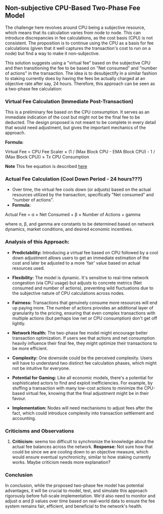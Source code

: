 ## Non-subjective CPU-Based Two-Phase Fee Model

The challenge here revolves around CPU being a subjective resource, which means that its calculation varies from node to node. This can introduce discrepancies in fee calculations, as the cost basis (CPU) is not consistent. The proposition is to continue using the CPU as a basis for fee calculations (given that it well captures the transaction's cost to run on a node) but find a way to make it non-subjective.

This solution suggests using a "virtual fee" based on the subjective CPU and then transitioning the fee to be based on "Net consumed" and "number of actions" in the transaction. The idea is to desubjectify in a similar fashion to staking currently does by having the fees be actually charged at an objective rate after say, 24 hours. Therefore, this approach can be seen as a two-phase fee calculation:

### Virtual Fee Calculation (Immediate Post-Transaction)
This is a preliminary fee based on the CPU consumption. It serves as an immediate indication of the cost but might not be the final fee to be deducted.
The design proposed is not meant to be complete in every detail that would need adjustment, but gives the important mechanics of the approach.

**Formula:**

Virtual Fee = CPU Fee Scaler × (1 / (Max Block CPU - EMA Block CPU) - 1 / (Max Block CPU)) × Tx CPU Consumption

**Note** This fee equation is described [here](https://github.com/worldwide-asset-exchange/wax-blockchain/blob/tokenomics-graphs/tokenomics/proposals/general-fee-formula.md)

### Actual Fee Calculation (Cool Down Period - 24 hours???)
* Over time, the virtual fee cools down (or adjusts) based on the actual resources utilized by the transaction, specifically "Net consumed" and "number of actions".
* **Formula:**

Actual Fee = α × Net Consumed + β × Number of Actions + gamma

where α, β, and gamma are constants to be determined based on network dynamics, market conditions, and desired economic incentives.

### Analysis of this Approach:
* **Predictability:** Introducing a virtual fee based on CPU followed by a cool down adjustment allows users to get an immediate estimation of the cost and later be adjusted to a more 'fair' value based on actual resources used.

* **Flexibility:** The model is dynamic. It's sensitive to real-time network congestion (via CPU usage) but adjusts to concrete metrics (Net consumed and number of actions), preventing wild fluctuations due to the subjective nature of CPU calculations across nodes.

* **Fairness:** Transactions that genuinely consume more resources will end up paying more. The number of actions provides an additional layer of granularity to the pricing, ensuring that even complex transactions with multiple actions (but perhaps low net or CPU consumption) don't get off lightly.

* **Network Health:** The two-phase fee model might encourage better transaction optimization. If users see that actions and net consumption heavily influence their final fee, they might optimize their transactions to be more efficient.

* **Complexity:** One downside could be the perceived complexity. Users will have to understand two distinct fee calculation phases, which might not be intuitive for everyone.

* **Potential for Gaming:** Like all economic models, there's a potential for sophisticated actors to find and exploit inefficiencies. For example, by stuffing a transaction with many low-cost actions to minimize the CPU-based virtual fee, knowing that the final adjustment might be in their favour.

* **Implementation:** Nodes will need mechanisms to adjust fees after the fact, which could introduce complexity into transaction settlement and accounting.

### Criticisms and Observations ###
1. **Critiicism:** seems too difficult to synchronize the knowledge about the actual fee balances across the network.
   **Response:** Not sure how that could be since we are cooling down to an objective measure, which would ensure eventual synchronicity, similar to how staking currently works. Maybe criticism needs more explanation?

### Conclusion
In conclusion, while the proposed two-phase fee model has potential advantages, it will be crucial to model, test, and simulate this approach rigorously before full-scale implementation. We'd also need to monitor and adjust α and β values over time based on real-world data to ensure the fee system remains fair, efficient, and beneficial to the network's health.
